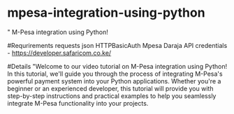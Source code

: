 # mpesa-integration-using-python
" M-Pesa integration using Python!

#Requrirements
  requests
  json
  HTTPBasicAuth
  Mpesa Daraja API credentials - https://developer.safaricom.co.ke/

#Details
"Welcome to our video tutorial on M-Pesa integration using Python! In this tutorial, we'll guide you through the process of integrating M-Pesa's powerful payment system into your Python applications. Whether you're a beginner or an experienced developer, this tutorial will provide you with step-by-step instructions and practical examples to help you seamlessly integrate M-Pesa functionality into your projects. 


